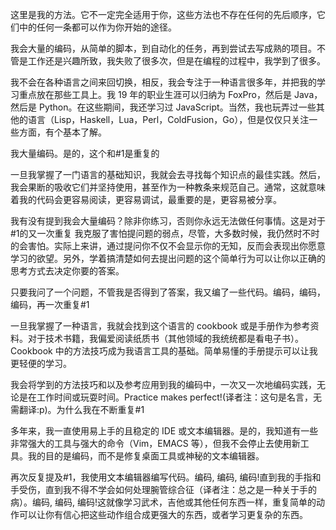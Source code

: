 这里是我的方法。它不一定完全适用于你，这些方法也不存在任何的先后顺序，它们中的任何一条都可以作为你开始的途径。

我会大量的编码，从简单的脚本，到自动化的任务，再到尝试去写成熟的项目。不管是工作还是兴趣所致，我失败了很多次，但是在编程的过程中，我学到了很多。


我不会在各种语言之间来回切换，相反，我会专注于一种语言很多年，并把我的学习重点放在那些工具上。我 19 年的职业生涯可以归纳为 FoxPro，然后是 Java，然后是 Python。在这些期间，我还学习过 JavaScript。当然，我也玩弄过一些其他的语言（Lisp，Haskell，Lua，Perl，ColdFusion，Go），但是仅仅只关注一些方面，有个基本了解。


我大量编码。是的，这个和#1是重复的

一旦我掌握了一门语言的基础知识，我就会去寻找每个知识点的最佳实践。然后，我会果断的吸收它们并坚持使用，甚至作为一种教条来规范自己。通常，这就意味着我的代码会更容易阅读，更容易调试，最重要的是，更容易被分享。


我有没有提到我会大量编码？除非你练习，否则你永远无法做任何事情。这是对于#1的又一次重复
我克服了害怕提问题的弱点，尽管，大多数时候，我仍然时不时的会害怕。实际上来讲，通过提问你不仅不会显示你的无知，反而会表现出你愿意学习的欲望。另外，学着搞清楚如何去提出问题的这个简单行为可以让你以正确的思考方式去决定你要的答案。

只要我问了一个问题，不管我是否得到了答案，我又编了一些代码。编码，编码，编码，再一次重复#1

一旦我掌握了一种语言，我就会找到这个语言的 cookbook 或是手册作为参考资料。对于技术书籍，我偏爱阅读纸质书（其他领域的我统统都是看电子书）。Cookbook 中的方法技巧成为我语言工具的基础。简单易懂的手册提示可以让我更轻便的学习。

我会将学到的方法技巧和以及参考应用到我的编码中，一次又一次地编码实践，无论是在工作时间或玩耍时间。Practice makes perfect!(译者注：这句是名言，无需翻译:p)。为什么我在不断重复#1

多年来，我一直使用易上手的且稳定的 IDE 或文本编辑器。是的，我知道有一些非常强大的工具与强大的命令（Vim，EMACS 等），但我不会停止去使用新工具。我的目的是编码，而不是修复桌面工具或神秘的文本编辑器。

再次反复提及#1，我使用文本编辑器编写代码。编码, 编码, 编码!直到我的手指和手受伤，直到我不得不学会如何处理腕管综合征（译者注：总之是一种关于手的病）。编码, 编码, 编码!这就像学习武术，吉他或其他任何东西一样，重复简单的动作可以让你有信心把这些动作组合成更强大的东西，或者学习更复杂的东西。
